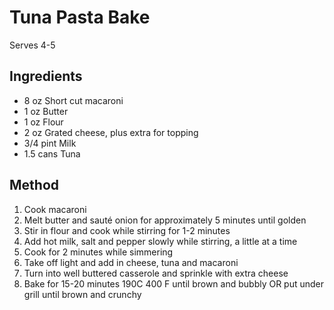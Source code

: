 # Tuna Pasta Bake

Serves 4-5

## Ingredients

- 8 oz Short cut macaroni
- 1 oz Butter
- 1 oz Flour
- 2 oz Grated cheese, plus extra for topping
- 3/4 pint Milk
- 1.5 cans Tuna

## Method

1. Cook macaroni
2. Melt butter and sauté onion for approximately 5 minutes until golden
3. Stir in flour and cook while stirring for 1-2 minutes
4. Add hot milk, salt and pepper slowly while stirring, a little at a time
5. Cook for 2 minutes while simmering
6. Take off light and add in cheese, tuna and macaroni
7. Turn into well buttered casserole and sprinkle with extra cheese
8. Bake for 15-20 minutes 190C 400 F until brown and bubbly OR put under grill until brown and crunchy
